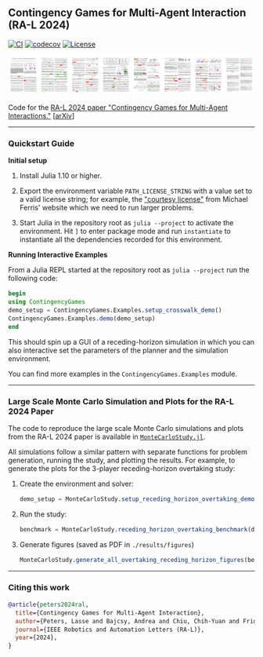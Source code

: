 ## Contingency Games for Multi-Agent Interaction (RA-L 2024)

[![CI](https://github.com/lassepe/peters2024ral-code/actions/workflows/ci.yml/badge.svg)](https://github.com/lassepe/peters2024ral-code/actions/workflows/ci.yml)
[![codecov](https://codecov.io/gh/lassepe/peters2024ral-code/graph/badge.svg?token=lFK1A8hj56)](https://codecov.io/gh/lassepe/peters2024ral-code)
[![License](https://img.shields.io/badge/license-MIT-blue)](https://opensource.org/licenses/MIT)

[![teaser](./media/teaser.png)](https://ieeexplore.ieee.org/stamp/stamp.jsp?arnumber=10400882)

Code for the [RA-L 2024 paper "Contingency Games for Multi-Agent Interactions."]( https://ieeexplore.ieee.org/stamp/stamp.jsp?arnumber=10400882) [[arXiv](https://arxiv.org/abs/2304.05483)]

---

### Quickstart Guide

**Initial setup**

1. Install Julia 1.10 or higher.

2. Export the environment variable `PATH_LICENSE_STRING` with a value set to a valid license string; for example, the ["courtesy license"](https://pages.cs.wisc.edu/~ferris/path/LICENSE) from Michael Ferris' website which we need to run larger problems.

3. Start Julia in the repository root as `julia --project` to activate the environment. Hit `]` to enter package mode and run `instantiate` to instantiate all the dependencies recorded for this environment.

**Running Interactive Examples**

From a Julia REPL started at the repository root as `julia --project` run the following code:

```julia
begin
using ContingencyGames
demo_setup = ContingencyGames.Examples.setup_crosswalk_demo()
ContingencyGames.Examples.demo(demo_setup)
end
```

This should spin up a GUI of a receding-horizon simulation in which you can also interactive set the parameters of the planner and the simulation environment.

You can find more examples in the `ContingencyGames.Examples` module.

---

### Large Scale Monte Carlo Simulation and Plots for the RA-L 2024 Paper

The code to reproduce the large scale Monte Carlo simulations and plots from the RA-L 2024 paper is available in [`MonteCarloStudy.jl`](/MonteCarloStudy.jl).

All simulations follow a similar pattern with separate functions for problem generation, running the study, and plotting the results. For example, to generate the plots for the 3-player receding-horizon overtaking study:

1. Create the environment and solver:
    ```julia
    demo_setup = MonteCarloStudy.setup_receding_horizon_overtaking_demo()
    ```
2. Run the study:
    ```julia
    benchmark = MonteCarloStudy.receding_horizon_overtaking_benchmark(demo_setup)
    ```
3. Generate figures (saved as PDF in `./results/figures`)
    ```julia
    MonteCarloStudy.generate_all_overtaking_receding_horizon_figures(benchmark)
    ```

---

### Citing this work


```bibtex
@article{peters2024ral,
  title={Contingency Games for Multi-Agent Interaction},
  author={Peters, Lasse and Bajcsy, Andrea and Chiu, Chih-Yuan and Fridovich-Keil, David and Laine, Forrest and Ferranti, Laura and Alonso-Mora, Javier},
  journal={IEEE Robotics and Automation Letters (RA-L)},
  year={2024},
}
```
